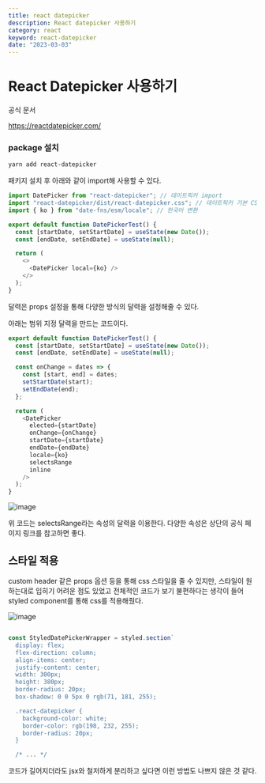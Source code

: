 ```yaml
---
title: react datepicker
description: React datepicker 사용하기
category: react
keyword: react-datepicker
date: "2023-03-03"
---
```


# React Datepicker 사용하기

공식 문서

https://reactdatepicker.com/

### package 설치

```bash
yarn add react-datepicker
```

패키지 설치 후 아래와 같이 import해 사용할 수 있다.

```javascript
import DatePicker from "react-datepicker"; // 데이트픽커 import
import "react-datepicker/dist/react-datepicker.css"; // 데이트픽커 기본 CSS
import { ko } from "date-fns/esm/locale"; // 한국어 변환

export default function DatePickerTest() {
  const [startDate, setStartDate] = useState(new Date());
  const [endDate, setEndDate] = useState(null);

  return (
    <>
      <DatePicker local={ko} />
    </>
  );
}
```

달력은 props 설정을 통해 다양한 방식의 달력을 설정해줄 수 있다.

아래는 범위 지정 달력을 만드는 코드이다.

```javascript
export default function DatePickerTest() {
  const [startDate, setStartDate] = useState(new Date());
  const [endDate, setEndDate] = useState(null);

  const onChange = dates => {
    const [start, end] = dates;
    setStartDate(start);
    setEndDate(end);
  };

  return (
    <DatePicker
      elected={startDate}
      onChange={onChange}
      startDate={startDate}
      endDate={endDate}
      locale={ko}
      selectsRange
      inline
    />
  );
}
```

![image](https://img1.daumcdn.net/thumb/R1280x0/?scode=mtistory2&fname=https%3A%2F%2Fblog.kakaocdn.net%2Fdn%2F5DkxI%2FbtrMUTz6YZb%2FpYNfcGfYjpM5GZlENLALTk%2Fimg.png)

위 코드는 selectsRange라는 속성의 달력을 이용한다.
다양한 속성은 상단의 공식 페이지 링크를 참고하면 좋다.

## 스타일 적용

custom header 같은 props 옵션 등을 통해 css 스타일을 줄 수 있지만, 스타일이 원하는대로 입히기 어려운 점도 있었고 전체적인 코드가 보기 불편하다는 생각이 들어 styled component를 통해 css를 적용해줬다.

![image](https://img1.daumcdn.net/thumb/R1280x0/?scode=mtistory2&fname=https%3A%2F%2Fblog.kakaocdn.net%2Fdn%2FzDzqF%2FbtrMWeKqb6T%2FkKiJfjfF1fP7vPcnWpyHOK%2Fimg.png)

```javascript

const StyledDatePickerWrapper = styled.section`
  display: flex;
  flex-direction: column;
  align-items: center;
  justify-content: center;
  width: 300px;
  height: 380px;
  border-radius: 20px;
  box-shadow: 0 0 5px 0 rgb(71, 181, 255);

  .react-datepicker {
    background-color: white;
    border-color: rgb(198, 232, 255);
    border-radius: 20px;
  }

  /* ... */

```

코드가 길어지더라도 jsx와 철저하게 분리하고 싶다면 이런 방법도 나쁘지 않은 것 같다.
